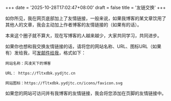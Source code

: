 +++
date = '2025-10-28T17:02:47+08:00'
draft = false
title = '友链交换'
+++

如你所见，我在网页底部加上了友情链接，一般来说，如果我博客的某文章饮用了其他人的文章，我会主动加上作者博客的友情链接的（如果有的话）。

本来这个圈子就不算大，现在写博客的人越来越少，大家共同学习，共同进步。

如果你也想和我交换友情链接的话，请将您的网站名称、URL、图标URL（如果有）发给我，可[发邮件给我](mailto:qyb@yydjtc.cn?subject=友链交换)，格式如下：

`网站名称：风凌天下的博客`

`URL： https://fltxdbk.yydjtc.cn`

`网站图标：https://fltxdbk.yydjtc.cn/icons/favicon.svg`

如果您的网站可访问并有我博客的友情链接，我会将您添加在页脚的友情链接中。